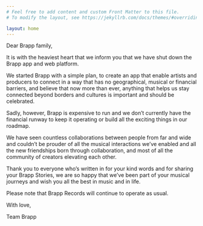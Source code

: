 ```yaml
---
# Feel free to add content and custom Front Matter to this file.
# To modify the layout, see https://jekyllrb.com/docs/themes/#overriding-theme-defaults

layout: home
---
```


Dear Brapp family,

It is with the heaviest heart that we inform you that we have shut down the Brapp app and web platform.

We started Brapp with a simple plan, to create an app that enable artists and producers to connect in a way that has no geographical, musical or financial barriers, and believe that now more than ever, anything that helps us stay connected beyond borders and cultures is important and should be celebrated.

Sadly, however, Brapp is expensive to run and we don’t currently have the financial runway to keep it operating or build all the exciting things in our roadmap.

We have seen countless collaborations between people from far and wide and couldn’t be prouder of all the musical interactions we’ve enabled and all the new friendships born through collaboration, and most of all the community of creators elevating each other.

Thank you to everyone who’s written in for your kind words and for sharing your Brapp Stories, we are so happy that we’ve been part of your musical journeys and wish you all the best in music and in life. 

Please note that Brapp Records will continue to operate as usual.

With love,

Team Brapp
